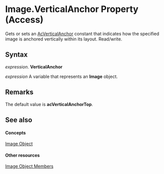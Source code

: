 
# Image.VerticalAnchor Property (Access)

Gets or sets an [AcVerticalAnchor](08f16c8b-1566-cfad-795a-cb65a91c4e52.md) constant that indicates how the specified image is anchored vertically within its layout. Read/write.


## Syntax

 _expression_. **VerticalAnchor**

 _expression_ A variable that represents an **Image** object.


## Remarks

The default value is  **acVerticalAnchorTop**.


## See also


#### Concepts


[Image Object](1bcc8552-94e2-b799-6903-392205cb4341.md)
#### Other resources


[Image Object Members](c2ad356b-bd6b-2b45-00b0-cd484ee06cc5.md)
